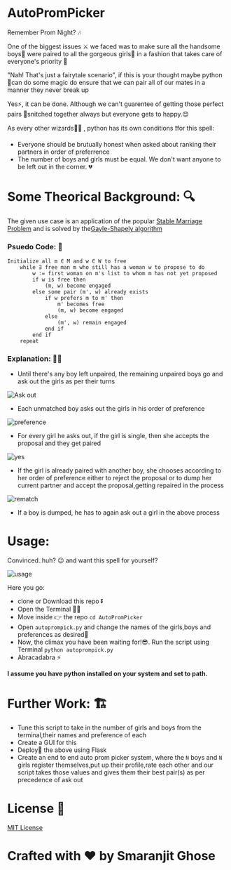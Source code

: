 # AutoPromPicker
Remember Prom Night? 🎶

One of the biggest issues ⚔ we faced was to make sure all the handsome boys🤵 were paired to all the gorgeous girls💃 in a fashion that takes care of everyone's priority 💛

"Nah! That's just a fairytale scenario", if this is your thought maybe python 🐍can do some magic do ensure that we can pair all of our mates in a manner they never break up 

Yes⚡, it can be done. Although we can't guarentee of getting those perfect pairs 💑snitched together always but everyone gets to happy.😊

As every other wizards🧙‍♂️ , python has its own conditions ❗for this spell:

- Everyone should be brutually honest when asked about ranking their partners in order of preferrence
- The number of boys and girls must be equal. We don't want anyone to be left out in the corner. 💔

# Some Theorical Background: 🔍

The given use case is an application of the popular [Stable Marriage Problem](https://en.wikipedia.org/wiki/Stable_marriage_problem) and is solved by the[Gayle-Shapely algorithm](https://en.wikipedia.org/wiki/Gale%E2%80%93Shapley_algorithm)

### Psuedo Code: 🤔
``` 
Initialize all m ∈ M and w ∈ W to free
    while ∃ free man m who still has a woman w to propose to do
        w := first woman on m's list to whom m has not yet proposed
        if w is free then
            (m, w) become engaged
        else some pair (m', w) already exists
            if w prefers m to m' then
                m' becomes free
                (m, w) become engaged 
            else
                (m', w) remain engaged
            end if
        end if
    repeat
   ```
### Explanation: 👨‍🏫

- Until there's any boy left unpaired, the remaining unpaired boys go and ask out the girls as per their turns

![Ask out](https://media.giphy.com/media/Vd8B2c0HvLOFw4xAV7/giphy.gif)

- Each unmatched boy asks out the girls in his order of preference

![preference](https://media.giphy.com/media/pRPJR8pCuV0ic/giphy.gif)

- For every girl he asks out, if the girl is single, then she accepts the proposal and they get paired

![yes](https://media.giphy.com/media/1tHzw9PZCB3gY/giphy.gif)

- If the girl is already paired with another boy, she chooses according to her order of preference either to reject the proposal or to dump her current partner and accept the proposal,getting repaired in the process

![rematch](https://media.giphy.com/media/l3q2PwxrzxW6JseU8/giphy.gif)
- If a boy is dumped, he has to again ask out a girl in the above process

# Usage:

Convinced..huh? 😉 and want this spell for yourself?

![usage](https://media.giphy.com/media/H2SiDhuGVJRWU/giphy.gif)

Here you go:

- clone or Download this repo ⏬
- Open the Terminal 🐱‍💻
- Move inside 👉 the repo 
```cd AutoPromPicker``` 
- Open ```autoprompick.py``` and change the names of the girls,boys and preferences as desired🧱 
- Now, the climax you have been waiting for!😎. Run the script using Terminal
  ```python autoprompick.py```
- Abracadabra ⚡

**I assume you have python installed on your system and set to path.**

# Further Work: 🏗
- Tune this script to take in the number of girls and boys from the terminal,their names and preference of each
- Create a GUI for this
- Deploy🚢 the above using Flask
- Create an end to end auto prom picker system, where the ```N``` boys and ```N``` girls register themselves,put up their profile,rate each other and our script takes those values and gives them their best pair(s) as per precedence of ask out 

# License 📜

[MIT License](https://github.com/smaranjitghose/AutoPromPicker/blob/master/LICENSE)

# **Crafted with ❤ by Smaranjit Ghose**
